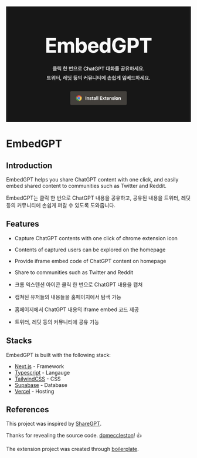 ![banner](https://raw.githubusercontent.com/kidow/embedgpt/main/public/banner.png)

# EmbedGPT

## Introduction

EmbedGPT helps you share ChatGPT content with one click, and easily embed shared content to communities such as Twitter and Reddit.

EmbedGPT는 클릭 한 번으로 ChatGPT 내용을 공유하고, 공유된 내용을 트위터, 레딧 등의 커뮤니티에 손쉽게 퍼갈 수 있도록 도와줍니다.

## Features

- Capture ChatGPT contents with one click of chrome extension icon
- Contents of captured users can be explored on the homepage
- Provide iframe embed code of ChatGPT content on homepage
- Share to communities such as Twitter and Reddit

- 크롬 익스텐션 아이콘 클릭 한 번으로 ChatGPT 내용을 캡쳐
- 캡쳐된 유저들의 내용들을 홈페이지에서 탐색 가능
- 홈페이지에서 ChatGPT 내용의 iframe embed 코드 제공
- 트위터, 레딧 등의 커뮤니티에 공유 기능

## Stacks

EmbedGPT is built with the following stack:

- [Next.js](https://nextjs.org/) - Framework
- [Typescript](https://www.typescriptlang.org/) - Langauge
- [TailwindCSS](https://tailwindcss.com) - CSS
- [Supabase](https://supabase.com/) - Database
- [Vercel](https://vercel.com) - Hosting

## References

This project was inspired by [ShareGPT](https://github.com/domeccleston/sharegpt).

Thanks for revealing the source code. [domeccleston](https://github.com/domeccleston)! 👍

The extension project was created through [boilerplate](https://github.com/lxieyang/chrome-extension-boilerplate-react).
